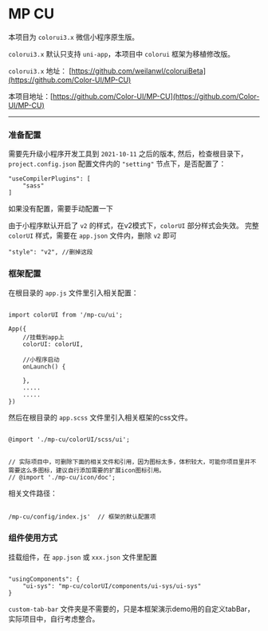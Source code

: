 # MP CU

本项目为 `colorui3.x` 微信小程序原生版。

`colorui3.x` 默认只支持 `uni-app`，本项目中 `colorui` 框架为移植修改版。

`colorui3.x` 地址： [https://github.com/weilanwl/coloruiBeta](https://github.com/Color-UI/MP-CU)

本项目地址：[https://github.com/Color-UI/MP-CU](https://github.com/Color-UI/MP-CU)

<hr/>

### 准备配置

需要先升级小程序开发工具到 `2021-10-11` 之后的版本,
然后，检查根目录下，`project.config.json` 配置文件内的 `"setting"` 节点下，是否配置了：

``` 
"useCompilerPlugins": [
    "sass"
]
```

如果没有配置，需要手动配置一下

由于小程序默认开启了 `v2` 的样式，在v2模式下，`colorUI` 部分样式会失效。
完整 `colorUI` 样式，需要在 `app.json` 文件内，删除 `v2` 即可

``` 
"style": "v2", //删掉这段
```


### 框架配置

在根目录的 `app.js` 文件里引入相关配置：

``` 

import colorUI from '/mp-cu/ui';

App({
    //挂载到app上
    colorUI: colorUI,
    
    //小程序启动
    onLaunch() {

    },
	.....
	.....
})

```

然后在根目录的 `app.scss` 文件里引入相关框架的css文件。

``` 

@import './mp-cu/colorUI/scss/ui';


// 实际项目中，可删除下面的相关文件和引用，因为图标太多，体积较大，可能你项目里并不需要这么多图标，建议自行添加需要的扩展icon图标引用。
// @import './mp-cu/icon/doc';

```


相关文件路径：

``` 

/mp-cu/config/index.js'  // 框架的默认配置项

```


### 组件使用方式

挂载组件，在 `app.json` 或 `xxx.json` 文件里配置

``` 

"usingComponents": {
	"ui-sys": "mp-cu/colorUI/components/ui-sys/ui-sys"
}

```


`custom-tab-bar` 文件夹是不需要的，只是本框架演示demo用的自定义tabBar，实际项目中，自行考虑整合。
